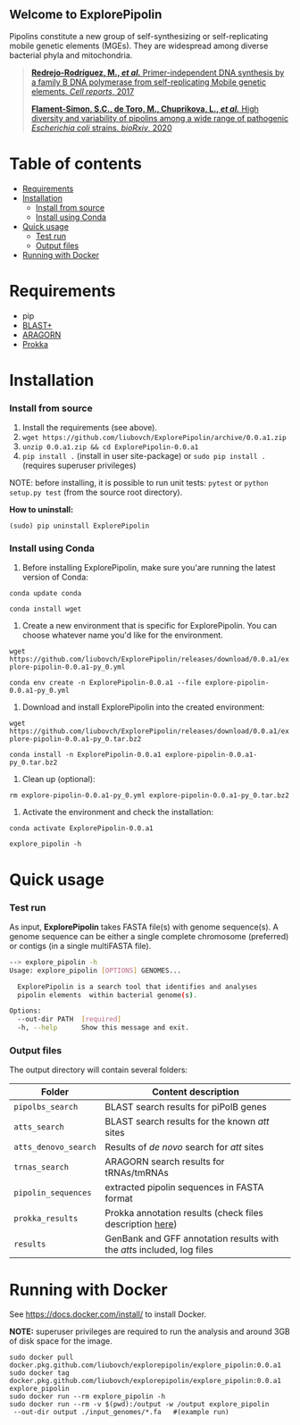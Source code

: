 ## Welcome to ExplorePipolin

Pipolins constitute a new group of self-synthesizing or self-replicating mobile genetic elements (MGEs). They are widespread among diverse bacterial phyla and mitochondria.


> [**Redrejo-Rodríguez, M., *et al.*** Primer-independent DNA synthesis 
>by a family B DNA polymerase from self-replicating Mobile genetic elements. 
>*Cell reports*, 2017](https://doi.org/10.1016/j.celrep.2017.10.039)
>
>[**Flament-Simon, S.C., de Toro, M., Chuprikova, L., *et al.*** High diversity 
>and variability of pipolins among a wide range of pathogenic *Escherichia 
>coli* strains. *bioRxiv*, 2020](https://www.biorxiv.org/content/10.1101/2020.04.24.059261v1)

# Table of contents

* [Requirements](#requirements)
* [Installation](#installation)
    * [Install from source](#install-from-source)
    * [Install using Conda](#install-using-conda)
* [Quick usage](#quick-usage)
    * [Test run](#test-run)
    * [Output files](#output-files)
* [Running with Docker](#running-with-docker)

# Requirements

 * pip
 * [BLAST+](https://www.ncbi.nlm.nih.gov/books/NBK279690/)
 * [ARAGORN](https://github.com/TheSEED/aragorn)
 * [Prokka](https://github.com/tseemann/prokka)

# Installation
### Install from source

 1. Install the requirements (see above).
 1. `wget https://github.com/liubovch/ExplorePipolin/archive/0.0.a1.zip`
 1. `unzip 0.0.a1.zip && cd ExplorePipolin-0.0.a1` 
 1. `pip install .` (install in user site-package) or
 `sudo pip install .` (requires superuser privileges)
 
NOTE: before installing, it is possible to run unit tests:
`pytest` or `python setup.py test` (from the source root directory).
 
**How to uninstall:**

`(sudo) pip uninstall ExplorePipolin`

### Install using Conda
 
 1. Before installing ExplorePipolin, make sure you'are running the latest 
 version of Conda:
 
 `conda update conda`
 
 `conda install wget`
 
 1. Create a new environment that is specific for ExplorePipolin. You can 
 choose whatever name you'd like for the environment.
 
 `wget https://github.com/liubovch/ExplorePipolin/releases/download/0.0.a1/explore-pipolin-0.0.a1-py_0.yml`
 
 `conda env create -n ExplorePipolin-0.0.a1 --file explore-pipolin-0.0.a1-py_0.yml`
 
 1. Download and install ExplorePipolin into the created environment:
 
 `wget https://github.com/liubovch/ExplorePipolin/releases/download/0.0.a1/explore-pipolin-0.0.a1-py_0.tar.bz2`
 
 `conda install -n ExplorePipolin-0.0.a1 explore-pipolin-0.0.a1-py_0.tar.bz2`
 
 1. Clean up (optional):
 
 `rm explore-pipolin-0.0.a1-py_0.yml explore-pipolin-0.0.a1-py_0.tar.bz2`
 
 1. Activate the environment and check the installation:
 
 `conda activate ExplorePipolin-0.0.a1`
 
 `explore_pipolin -h`

# Quick usage

### Test run
As input, **ExplorePipolin** takes FASTA file(s) with genome sequence(s). 
A genome sequence can be either a single complete chromosome (preferred) 
or contigs (in a single multiFASTA file).

```bash
--> explore_pipolin -h
Usage: explore_pipolin [OPTIONS] GENOMES...

  ExplorePipolin is a search tool that identifies and analyses
  pipolin elements  within bacterial genome(s).

Options:
  --out-dir PATH  [required]
  -h, --help      Show this message and exit.
```

### Output files

The output directory will contain several folders:
 
 | Folder | Content description |
 |--------|---------------------|
 | `pipolbs_search` | BLAST search results for piPolB genes |
 | `atts_search` | BLAST search results for the known *att* sites |
 | `atts_denovo_search` | Results of *de novo* search for *att* sites |
 | `trnas_search` | ARAGORN search results for tRNAs/tmRNAs |
 | `pipolin_sequences` | extracted pipolin sequences in FASTA format |
 | `prokka_results` | Prokka annotation results (check files description [here](https://github.com/tseemann/prokka/blob/master/README.md#output-files))|
 | `results` | GenBank and GFF annotation results with the *att*s included, log files |


# Running with Docker

See https://docs.docker.com/install/ to install Docker.

**NOTE:** superuser privileges are required to run the analysis and around 3GB of disk space for the image.

```
sudo docker pull docker.pkg.github.com/liubovch/explorepipolin/explore_pipolin:0.0.a1
sudo docker tag docker.pkg.github.com/liubovch/explorepipolin/explore_pipolin:0.0.a1 explore_pipolin
sudo docker run --rm explore_pipolin -h
sudo docker run --rm -v $(pwd):/output -w /output explore_pipolin 
 --out-dir output ./input_genomes/*.fa   #(example run)
```

